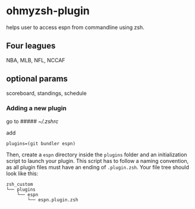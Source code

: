 # ohmyzsh-plugin

helps user to access espn from commandline using zsh.

## Four leagues ##
  NBA,
  MLB,
  NFL,
  NCCAF

## optional params ## 
scoreboard,
standings,
schedule

### Adding a new plugin

go to ##### _~/.zshrc_

add
```shell
plugins=(git bundler espn)
```

Then, create a `espn` directory inside the `plugins` folder and an initialization script to launch your plugin. This script has to follow a naming convention, as all plugin files must have an ending of `.plugin.zsh`. Your file tree should look like this:

```
zsh_custom
└── plugins
    └── espn
        └── espn.plugin.zsh
```

